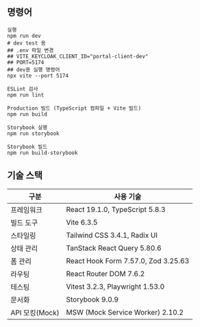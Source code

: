 ## 명령어

```
실행
npm run dev
# dev test 용 
## .env 파일 변경
## VITE_KEYCLOAK_CLIENT_ID="portal-client-dev"
## PORT=5174
## dev용 실행 명령어
npx vite --port 5174

ESLint 검사
npm run lint

Production 빌드 (TypeScript 컴파일 + Vite 빌드)
npm run build

Storybook 실행
npm run storybook

Storybook 빌드
npm run build-storybook
```

## 기술 스택

| 구분            | 사용 기술                                     |
|-----------------|----------------------------------------------|
| 프레임워크       | React 19.1.0, TypeScript 5.8.3               |
| 빌드 도구        | Vite 6.3.5                                   |
| 스타일링         | Tailwind CSS 3.4.1, Radix UI                 |
| 상태 관리        | TanStack React Query 5.80.6                 |
| 폼 관리          | React Hook Form 7.57.0, Zod 3.25.63          |
| 라우팅           | React Router DOM 7.6.2                      |
| 테스팅           | Vitest 3.2.3, Playwright 1.53.0             |
| 문서화           | Storybook 9.0.9                             |
| API 모킹(Mock)  | MSW (Mock Service Worker) 2.10.2            |
